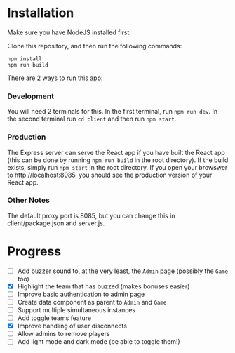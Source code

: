 # Installation

Make sure you have NodeJS installed first.

Clone this repository, and then run the following commands:
```
npm install
npm run build
```

There are 2 ways to run this app:

### Development
You will need 2 terminals for this. In the first terminal, run ```npm run dev```. In the second terminal run ```cd client``` and then run ```npm start```.

### Production
The Express server can serve the React app if you have built the React app (this can be done by running ```npm run build``` in the root directory). If the build exists, simply run ```npm start``` in the root directory. If you open your browswer to http://localhost:8085, you should see the production version of your React app.

### Other Notes
The default proxy port is 8085, but you can change this in client/package.json and server.js.

# Progress
- [ ] Add buzzer sound to, at the very least, the ```Admin``` page (possibly the ```Game``` too)
- [x] Highlight the team that has buzzed (makes bonuses easier)
- [ ] Improve basic authentication to admin page
- [ ] Create data component as parent to ```Admin``` and ```Game```
- [ ] Support multiple simultaneous instances
- [ ] Add toggle teams feature
- [x] Improve handling of user disconnects
- [ ] Allow admins to remove players
- [ ] Add light mode and dark mode (be able to toggle them!)
